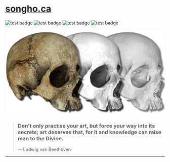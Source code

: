 # [songho.ca](http://www.songho.ca)
![test badge](https://badgen.net/badge/hello/world/green?icon=github) 
![test badge](https://badgen.net/badge/icon/apple?icon=apple&label)
![test badge](https://badgen.net/badge/icon/windows?icon=windows&label) 
![test badge](https://github.com/songho/songho/actions/workflows/skull03.png/badge.svg)

![Skull Image](/skull13.png)

> ### Don't only practise your art, but force your way into its secrets; art deserves that, for it and knowledge can raise man to the Divine.
> -- Ludwig van Beethoven

***


<!--
**songho/songho** is a ✨ _special_ ✨ repository because its `README.md` (this file) appears on your GitHub profile.

Here are some ideas to get you started:

- 🔭 I’m currently working on ...
- 🌱 I’m currently learning ...
- 👯 I’m looking to collaborate on ...
- 🤔 I’m looking for help with ...
- 💬 Ask me about ...
- 📫 How to reach me: ...
- 😄 Pronouns: ...
- ⚡ Fun fact: ...
-->
